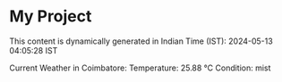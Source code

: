 # My Project

This content is dynamically generated in Indian Time (IST): 2024-05-13 04:05:28 IST


Current Weather in Coimbatore:
Temperature: 25.88 °C
Condition: mist
